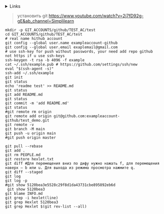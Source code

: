 
<d>
  <details>
    <summary> Links </summary>

# Links

[cheatshhet](https://about.gitlab.com/images/press/git-cheat-sheet.pdf)

[соглашение о коммитах](https://www.conventionalcommits.org/ru/v1.0.0/)

[Обнаружение ошибок с помощью Git](https://git-scm.com/book/ru/v2/%D0%98%D0%BD%D1%81%D1%82%D1%80%D1%83%D0%BC%D0%B5%D0%BD%D1%82%D1%8B-Git-%D0%9E%D0%B1%D0%BD%D0%B0%D1%80%D1%83%D0%B6%D0%B5%D0%BD%D0%B8%D0%B5-%D0%BE%D1%88%D0%B8%D0%B1%D0%BE%D0%BA-%D1%81-%D0%BF%D0%BE%D0%BC%D0%BE%D1%89%D1%8C%D1%8E-Git)

[]()

[]()

</details>
</d>

> установить git https://www.youtube.com/watch?v=2j7fD92g-gE&ab_channel=Simplilearn

```nginx
mkdir -p GIT_ACCOUNTS/github/TEST_AC/test
cd GIT_ACCOUNTS/github/TEST_AC/test
# real name hithub account
git config --global user.name exampleaccount-github
git config --global user.email exaplemail@gmail.com
# use ssh-key for push without passwords, your need add repo github not https if u use ssh-keys
ssh-keygen -t rsa -b 4096 -f example
cat ~/.ssh/example.pub # https://github.com/settings/ssh/new
eval "$(ssh-agent -s)"
ssh-add ~/.ssh/example
git init
git status
echo 'readme test' >> README.md
git status
git add README.md
git status
git commit -m 'add README.md'
git status
#git remote rm origin
git remote add origin git@github.com:exampleaccount-github/test_demo.git
git remote -v
git branch -M main
git push -u origin main
#git push origin master

git pull --rebase
git add .
git rm PEOPLE.md
git restore hexlet.txt
git diff #Для перемещения вниз по дифу нужно нажать f, для перемещения наверх — b или u. Для выхода из режима просмотра нажмите q.
git diff --staged
git log
git log -p
#git show 5120bea3e5528c29f8d1da43731cbe895892eb6d
 git show 5120bea3
git blame INFO.md
git grep -i hexlet(line)
git grep Hexlet 5120bea3
git grep Hexlet $(git rev-list --all)


```


